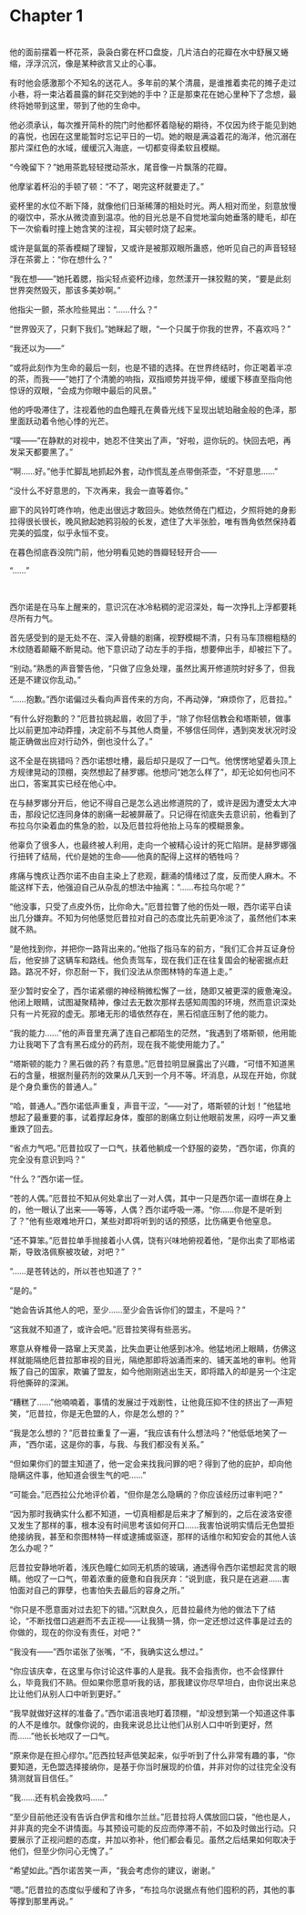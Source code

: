 # Chapter 1

<br>
他的面前摆着一杯花茶，袅袅白雾在杯口盘旋，几片洁白的花瓣在水中舒展又蜷缩，浮浮沉沉，像是某种欲言又止的心事。

有时他会感激那个不知名的送花人。多年前的某个清晨，是谁推着卖花的摊子走过小巷，将一束沾着晨露的鲜花交到她的手中？正是那束花在她心里种下了念想，最终将她带到这里，带到了他的生命中。

他必须承认，每次推开简朴的院门时他都怀着隐秘的期待，不仅因为终于能见到她的喜悦，也因在这里能暂时忘记平日的一切。她的眼是满溢着花的海洋，他沉溺在那片深红色的水域，缓缓沉入海底，一切都变得柔软且模糊。

“今晚留下？”她用茶匙轻轻搅动茶水，尾音像一片飘落的花瓣。

他摩挲着杯沿的手顿了顿：“不了，喝完这杯就要走了。”

瓷杯里的水位不断下降，就像他们日渐稀薄的相处时光。两人相对而坐，刻意放慢的啜饮中，茶水从微烫直到温凉。他的目光总是不自觉地溜向她垂落的睫毛，却在下一次偷看时撞上她含笑的注视，耳尖顿时烧了起来。

或许是氤氲的茶香模糊了理智，又或许是被那双眼所蛊惑，他听见自己的声音轻轻浮在茶雾上：“你在想什么？”

“我在想——”她托着腮，指尖轻点瓷杯边缘，忽然漾开一抹狡黠的笑，“要是此刻世界突然毁灭，那该多美妙啊。”

他指尖一颤，茶水险些晃出：“……什么？”

“世界毁灭了，只剩下我们。”她眯起了眼，“一个只属于你我的世界，不喜欢吗？”

“我还以为——”

“或将此刻作为生命的最后一刻，也是不错的选择。在世界终结时，你正喝着半凉的茶，而我——”她打了个清脆的响指，双指顺势并拢平伸，缓缓下移直至指向他惊讶的双眼，“会成为你眼中最后的风景。”

他的呼吸滞住了，注视着他的血色瞳孔在黄昏光线下呈现出琥珀融金般的色泽，那里面跃动着令他心悸的光芒。

“噗——”在静默的对视中，她忍不住笑出了声，“好啦，逗你玩的。快回去吧，再发呆天都要黑了。”

“啊……好。”他手忙脚乱地抓起外套，动作慌乱差点带倒茶壶，“不好意思……”

“没什么不好意思的，下次再来，我会一直等着你。”

廊下的风铃叮咚作响，他走出很远才敢回头。她依然倚在门框边，夕照将她的身影拉得很长很长，晚风掀起她鸦羽般的长发，遮住了大半张脸，唯有唇角依然保持着完美的弧度，似乎永恒不变。

在暮色彻底吞没院门前，他分明看见她的唇瓣轻轻开合——

“……”

<br>

西尔诺是在马车上醒来的，意识沉在冰冷粘稠的泥沼深处，每一次挣扎上浮都要耗尽所有力气。

首先感受到的是无处不在、深入骨髓的剧痛，视野模糊不清，只有马车顶棚粗糙的木纹随着颠簸不断晃动。他下意识动了动左手的手指，想要伸出手，却被拦下了。

“别动。”熟悉的声音警告他，“只做了应急处理，虽然比离开修道院时好多了，但我还是不建议你乱动。”

“……抱歉。”西尔诺偏过头看向声音传来的方向，不再动弹，“麻烦你了，厄昔拉。”

“有什么好抱歉的？”厄昔拉挑起眉，收回了手，“除了你轻信教会和塔斯顿，做事比以前更加冲动莽撞，决定前不与其他人商量，不够信任同伴，遇到突发状况时没能正确做出应对行动外，倒也没什么了。”

这不全是在挑错吗？西尔诺想吐槽，最后却只是叹了一口气。他愣愣地望着头顶上方规律晃动的顶棚，突然想起了赫罗娜。他想问“她怎么样了”，却无论如何也问不出口，答案其实已经在他心中。

在与赫罗娜分开后，他记不得自己是怎么逃出修道院的了，或许是因为遭受太大冲击，那段记忆连同身体的剧痛一起被屏蔽了。只记得在彻底失去意识前，他看到了布拉乌尔染着血的焦急的脸，以及厄昔拉将他抬上马车的模糊景象。

他辜负了很多人，也最终被人利用，走向一个被精心设计的死亡陷阱。是赫罗娜强行扭转了结局，代价是她的生命——他真的配得上这样的牺牲吗？

疼痛与愧疚让西尔诺不由自主染上了悲观，翻涌的情绪过了度，反而使人麻木。不能这样下去，他强迫自己从杂乱的想法中抽离：“……布拉乌尔呢？”

“他没事，只受了点皮外伤，比你命大。”厄昔拉瞥了他的伤处一眼，西尔诺平白读出几分嫌弃。不知为何他感觉厄昔拉对自己的态度比先前更冷淡了，虽然他们本来就不熟。

“是他找到你，并把你一路背出来的。”他指了指马车的前方，“我们汇合并互证身份后，他安排了这辆车和路线。他负责驾车，现在我们正在往复国会的秘密据点赶路。路况不好，你忍耐一下，我们没法从奈图林特的车道上走。”

至少暂时安全了，西尔诺紧绷的神经稍微松懈了一丝，随即又被更深的疲惫淹没。他闭上眼睛，试图凝聚精神，像过去无数次那样去感知周围的环境，然而意识深处只有一片死寂的虚无。那堵无形的墙依然存在，黑石彻底压制了他的能力。

“我的能力……”他的声音里充满了连自己都陌生的茫然，“我遇到了塔斯顿，他用能力让我喝下了含有黑石成分的药剂，现在我不能使用能力了。”

“塔斯顿的能力？黑石做的药？有意思。”厄昔拉明显展露出了兴趣，“可惜不知道黑石的含量，根据剂量药剂的效果从几天到一个月不等。坏消息，从现在开始，你就是个身负重伤的普通人。”

“哈，普通人。”西尔诺低声重复，声音干涩，“——对了，塔斯顿的计划！”他猛地想起了最重要的事，试着撑起身体，腹部的剧痛立刻让他眼前发黑，闷哼一声又重重跌了回去。

“省点力气吧。”厄昔拉叹了一口气，扶着他躺成一个舒服的姿势，“西尔诺，你真的完全没有意识到吗？”

“什么？”西尔诺一怔。

“苍的人偶。”厄昔拉不知从何处拿出了一对人偶，其中一只是西尔诺一直绑在身上的，他一眼认了出来——等等，人偶？西尔诺呼吸一滞。“你……你是不是听到了？”他有些艰难地开口，某些对即将听到的话的预感，比伤痛更令他窒息。

“还不算笨。”厄昔拉单手抛接着小人偶，饶有兴味地俯视着他，“是你出卖了耶格诺斯，导致洛佩察被攻破，对吧？”

“……是苍转达的，所以苍也知道了？”

“是的。”

“她会告诉其他人的吧，至少……至少会告诉你们的盟主，不是吗？”

“这我就不知道了，或许会吧。”厄昔拉笑得有些恶劣。

寒意从脊椎骨一路窜上天灵盖，比失血更让他感到冰冷。他猛地闭上眼睛，仿佛这样就能隔绝厄昔拉那审视的目光，隔绝那即将汹涌而来的、铺天盖地的审判。他背叛了自己的国家，欺骗了盟友，如今他刚刚逃出生天，即将踏入的却是另一个注定将他撕碎的深渊。

“糟糕了……”他喃喃着，事情的发展过于戏剧性，让他竟压抑不住的挤出了一声短笑，“厄昔拉，你是无色盟的人，你是怎么想的？”

“我是怎么想的？”厄昔拉重复了一遍，“我应该有什么想法吗？”他低低地笑了一声，“西尔诺，这是你的事，与我、与我们都没有关系。”

“但如果你们的盟主知道了，他一定会来找我问罪的吧？得到了他的庇护，却向他隐瞒这件事，他知道会很生气的吧……”

“可能会。”厄西拉公允地评价着，“但你是怎么隐瞒的？你应该经历过审判吧？”

“因为那时我确实什么都不知道，一切真相都是后来才了解到的，之后在波洛安德又发生了那样的事，根本没有时间思考该如何开口……我害怕说明实情后无色盟拒绝接纳我，甚至和奈图林特一样或逮捕或驱逐，那样的话维尔和知安会的其他人该怎么办呢？”

厄昔拉安静地听着，浅灰色瞳仁如同无机质的玻璃，通透得令西尔诺想起灵言的眼睛。他叹了一口气，带着浓重的疲惫和自我厌弃：“说到底，我只是在逃避……害怕面对自己的罪孽，也害怕失去最后的容身之所。”

“你只是不愿意面对过去犯下的错。”沉默良久，厄昔拉最终为他的做法下了结论，“不断找借口逃避而不去正视——让我猜一猜，你一定还想过这件事是过去的你做的，现在的你没有责任，对吧？”

“我没有——”西尔诺张了张嘴，“不，我确实这么想过。”

“你应该庆幸，在这里与你讨论这件事的人是我。我不会指责你，也不会怪罪什么，毕竟我们不熟。但如果你愿意听我的话，那我建议你尽早坦白，由你说出来总比让他们从别人口中听到更好。”

“我早就做好这样的准备了。”西尔诺沮丧地盯着顶棚，“却没想到第一个知道这件事的人不是维尔。就像你说的，由我来说总比让他们从别人口中听到更好，然而……”他长长地叹了一口气。

“原来你是在担心缪尔。”厄西拉轻声低笑起来，似乎听到了什么非常有趣的事，“你要知道，无色盟选择接纳你，是基于你当时展现的价值，并非对你的过往完全没有猜测就盲目信任。”

“我……还有机会挽救吗……”

“至少目前他还没有告诉白伊言和维尔兰丝。”厄昔拉将人偶放回口袋，“他也是人，并非真的完全不讲情面。与其预设可能的反应而停滞不前，不如及时做出行动。只要展示了正视问题的态度，并加以弥补，他们都会看见。虽然之后结果如何取决于他们，但至少你问心无愧了。”

“希望如此。”西尔诺苦笑一声，“我会考虑你的建议，谢谢。”

“嗯。”厄昔拉的态度似乎缓和了许多，“布拉乌尔说据点有他们囤积的药，其他的事等撑到那里再说。”
